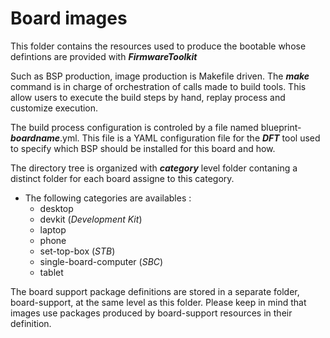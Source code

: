# Board images
This folder contains the resources  used to produce the bootable whose defintions are provided with ***FirmwareToolkit***

Such as BSP production, image production is Makefile driven. The ***make*** command is in charge of orchestration of calls made to  build tools.
This allow users to execute the build steps by hand, replay process and customize execution.

The build process configuration is controled by a file named blueprint-***boardname***.yml. This file is a YAML configuration file for the ***DFT*** tool used to specify which BSP should be installed for this board and how.

The directory tree is organized with ***category*** level folder contaning a distinct folder for each board assigne to this category.

* The following categories are availables :
  * desktop
  * devkit (*Development Kit*)
  * laptop
  * phone
  * set-top-box (*STB*)
  * single-board-computer (*SBC*)
  * tablet

The board support package definitions are stored in a separate folder, board-support, at the same level as this folder. Please keep in mind that images use packages produced by board-support resources in their definition.
